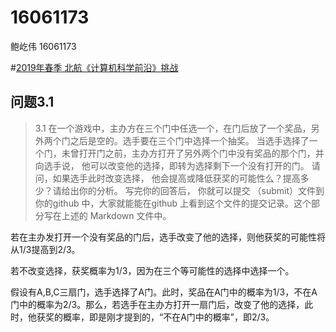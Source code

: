 # 16061173

鲍屹伟 16061173

#[2019年春季 北航《计算机科学前沿》挑战](<https://github.com/Microsoft/ai-edu/issues/154>)

## 问题3.1

> 3.1 在一个游戏中，主办方在三个门中任选一个，在门后放了一个奖品，另外两个门之后是空的。选手要在三个门中选择一个抽奖。 当选手选择了一个门，未曾打开门之前，主办方打开了另外两个门中没有奖品的那个门，并向选手说， 他可以改变他的选择，即转为选择剩下一个没有打开的门。 请问，如果选手此时改变选择， 他会提高或降低获奖的可能性么？提高多少？请给出你的分析。 写完你的回答后， 你就可以提交 （submit）文件到你的github 中，大家就能能在github 上看到这个文件的提交记录。这个部分写在上述的 Markdown 文件中。

若在主办发打开一个没有奖品的门后，选手改变了他的选择，则他获奖的可能性将从1/3提高到2/3。

若不改变选择，获奖概率为1/3，因为在三个等可能性的选择中选择一个。

假设有A,B,C三扇门，选手选择了A门。此时，奖品在A门中的概率为1/3，不在A门中的概率为2/3。那么，若选手在主办方打开一扇门后，改变了他的选择，此时，他获奖的概率，即是刚才提到的，“不在A门中的概率”，即2/3。
